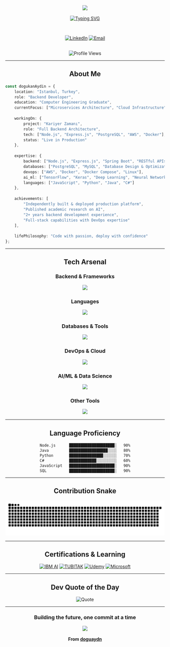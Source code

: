 <div align="center">

<!-- Animated Header -->
<img src="https://capsule-render.vercel.app/api?type=waving&color=gradient&customColorList=12,14,18,20,24&height=250&section=header&text=Doğukan%20Aydın&fontSize=80&fontAlignY=35&animation=twinkling&fontColor=fff&desc=Backend%20Developer%20|%20Cloud%20Architect%20and%20AI%20Enthusiast&descSize=20&descAlignY=55" />

<!-- Typing Animation -->
<a href="https://git.io/typing-svg"><img src="https://readme-typing-svg.herokuapp.com?font=Fira+Code&weight=600&size=28&pause=1000&color=6C63FF&center=true&vCenter=true&random=false&width=600&height=100&lines=Building+Scalable+Backend+Systems;Node.js+%7C+Express.js+%7C+PostgreSQL;AWS+%26+Docker+Enthusiast;FullStack+Development;AI+%26+Machine+Learning+Researcher" alt="Typing SVG" /></a>

<br/>

<!-- Social Badges -->
[![LinkedIn](https://img.shields.io/badge/LinkedIn-Connect-0077B5?style=for-the-badge&logo=linkedin&logoColor=white&labelColor=0077B5)](https://www.linkedin.com/in/doğukan-aydın/)
[![Email](https://img.shields.io/badge/Email-Contact-EA4335?style=for-the-badge&logo=gmail&logoColor=white&labelColor=EA4335)](mailto:doguaydin.comp@gmail.com)

<br/>

<!-- Profile Views Counter -->
<img src="https://komarev.com/ghpvc/?username=doguaydn&label=Profile%20Views&color=6C63FF&style=for-the-badge" alt="Profile Views" />

</div>

---

<div align="center">

## About Me

</div>

```typescript
const dogukanAydin = {
    location: "Istanbul, Turkey",
    role: "Backend Developer",
    education: "Computer Engineering Graduate",
    currentFocus: ["Microservices Architecture", "Cloud Infrastructure", "AI/ML"],
    
    workingOn: {
        project: "Kariyer Zamanı",
        role: "Full Backend Architecture",
        tech: ["Node.js", "Express.js", "PostgreSQL", "AWS", "Docker"],
        status: "Live in Production"
    },
    
    expertise: {
        backend: ["Node.js", "Express.js", "Spring Boot", "RESTful APIs"],
        databases: ["PostgreSQL", "MySQL", "Database Design & Optimization"],
        devops: ["AWS", "Docker", "Docker Compose", "Linux"],
        ai_ml: ["TensorFlow", "Keras", "Deep Learning", "Neural Networks"],
        languages: ["JavaScript", "Python", "Java", "C#"]
    },
    
    achievements: [
        "Independently built & deployed production platform",
        "Published academic research on AI",
        "2+ years backend development experience",
        "Full-stack capabilities with DevOps expertise"
    ],
    
    lifePhilosophy: "Code with passion, deploy with confidence"
};
```

---

<div align="center">

## Tech Arsenal

### Backend & Frameworks
<img src="https://skillicons.dev/icons?i=nodejs,express,spring,dotnet,nestjs" />

### Languages
<img src="https://skillicons.dev/icons?i=js,ts,python,java,cs" />

### Databases & Tools
<img src="https://skillicons.dev/icons?i=postgresql,mysql,mongodb,redis,prisma" />

### DevOps & Cloud
<img src="https://skillicons.dev/icons?i=aws,docker,linux,git,github,nginx" />

### AI/ML & Data Science
<img src="https://skillicons.dev/icons?i=tensorflow,pytorch,opencv" />

### Other Tools
<img src="https://skillicons.dev/icons?i=vscode,postman,figma,unity" />

</div>

---

<div align="center">

## Language Proficiency

```text
Node.js      ████████████████████░   90%
Java         █████████████████░░░░   80%
Python       ███████████████░░░░░░   70%
C#           ████████████░░░░░░░░░   60%
JavaScript   ████████████████████░   90%
SQL          ████████████████████░   90%
```

</div>

---

<div align="center">

## Contribution Snake

![Snake animation](https://raw.githubusercontent.com/doguaydn/doguaydn/output/github-snake-dark.svg)

</div>

---

<div align="center">

## Certifications & Learning

[![IBM AI](https://img.shields.io/badge/IBM-Introduction%20to%20AI-0F62FE?style=for-the-badge&logo=ibm&logoColor=white)](https://coursera.org)
[![TUBITAK](https://img.shields.io/badge/TUBITAK-Java%20%26%20Spring-FF6B00?style=for-the-badge&logo=java&logoColor=white)](https://bilgem.tubitak.gov.tr)
[![Udemy](https://img.shields.io/badge/Udemy-Unity%20C%23%20Game%20Dev-A435F0?style=for-the-badge&logo=udemy&logoColor=white)](https://udemy.com)
[![Microsoft](https://img.shields.io/badge/Microsoft-Game%20Development-00A4EF?style=for-the-badge&logo=microsoft&logoColor=white)](https://kodluyoruz.org)

</div>

---

<div align="center">

## Dev Quote of the Day

![Quote](https://quotes-github-readme.vercel.app/api?type=horizontal&theme=tokyonight)

</div>

---

<div align="center">

### Building the future, one commit at a time

<img src="https://capsule-render.vercel.app/api?type=waving&color=gradient&customColorList=12,14,18,20,24&height=100&section=footer" />

**From [doguaydn](https://github.com/doguaydn)**

</div>
